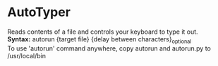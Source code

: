 # AutoTyper
Reads contents of a file and controls your keyboard to type it out.  
**Syntax:** autorun {target file} {delay between characters}<sub>optional</sub>  
To use 'autorun' command anywhere, copy autorun and autorun.py to /usr/local/bin
